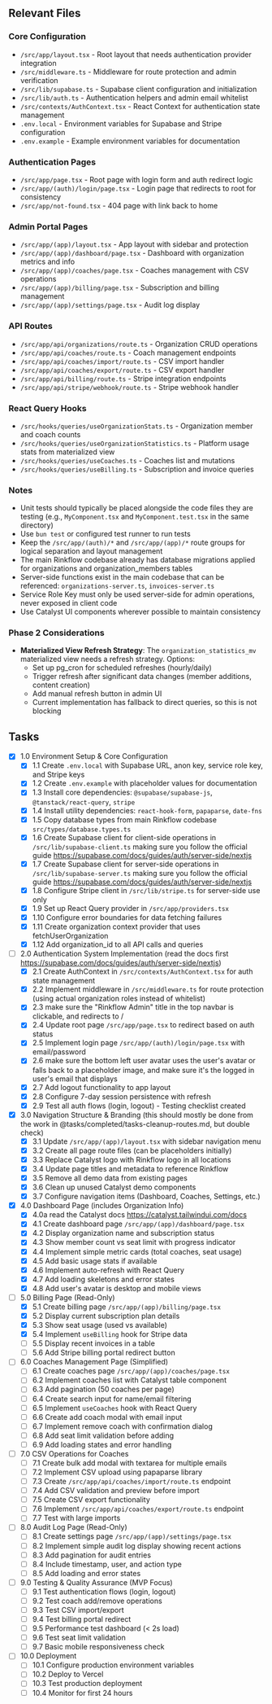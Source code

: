 ## Relevant Files

### Core Configuration
- `/src/app/layout.tsx` - Root layout that needs authentication provider integration
- `/src/middleware.ts` - Middleware for route protection and admin verification
- `/src/lib/supabase.ts` - Supabase client configuration and initialization
- `/src/lib/auth.ts` - Authentication helpers and admin email whitelist
- `/src/contexts/AuthContext.tsx` - React Context for authentication state management
- `.env.local` - Environment variables for Supabase and Stripe configuration
- `.env.example` - Example environment variables for documentation

### Authentication Pages
- `/src/app/page.tsx` - Root page with login form and auth redirect logic
- `/src/app/(auth)/login/page.tsx` - Login page that redirects to root for consistency
- `/src/app/not-found.tsx` - 404 page with link back to home

### Admin Portal Pages
- `/src/app/(app)/layout.tsx` - App layout with sidebar and protection
- `/src/app/(app)/dashboard/page.tsx` - Dashboard with organization metrics and info
- `/src/app/(app)/coaches/page.tsx` - Coaches management with CSV operations
- `/src/app/(app)/billing/page.tsx` - Subscription and billing management
- `/src/app/(app)/settings/page.tsx` - Audit log display

### API Routes
- `/src/app/api/organizations/route.ts` - Organization CRUD operations
- `/src/app/api/coaches/route.ts` - Coach management endpoints
- `/src/app/api/coaches/import/route.ts` - CSV import handler
- `/src/app/api/coaches/export/route.ts` - CSV export handler
- `/src/app/api/billing/route.ts` - Stripe integration endpoints
- `/src/app/api/stripe/webhook/route.ts` - Stripe webhook handler

### React Query Hooks
- `/src/hooks/queries/useOrganizationStats.ts` - Organization member and coach counts
- `/src/hooks/queries/useOrganizationStatistics.ts` - Platform usage stats from materialized view
- `/src/hooks/queries/useCoaches.ts` - Coaches list and mutations
- `/src/hooks/queries/useBilling.ts` - Subscription and invoice queries

### Notes

- Unit tests should typically be placed alongside the code files they are testing (e.g., `MyComponent.tsx` and `MyComponent.test.tsx` in the same directory)
- Use `bun test` or configured test runner to run tests
- Keep the `/src/app/(auth)/*` and `/src/app/(app)/*` route groups for logical separation and layout management
- The main Rinkflow codebase already has database migrations applied for organizations and organization_members tables
- Server-side functions exist in the main codebase that can be referenced: `organizations-server.ts`, `invoices-server.ts`
- Service Role Key must only be used server-side for admin operations, never exposed in client code
- Use Catalyst UI components wherever possible to maintain consistency

### Phase 2 Considerations

- **Materialized View Refresh Strategy**: The `organization_statistics_mv` materialized view needs a refresh strategy. Options:
  - Set up pg_cron for scheduled refreshes (hourly/daily)
  - Trigger refresh after significant data changes (member additions, content creation)
  - Add manual refresh button in admin UI
  - Current implementation has fallback to direct queries, so this is not blocking

## Tasks

- [x] 1.0 Environment Setup & Core Configuration
  - [x] 1.1 Create `.env.local` with Supabase URL, anon key, service role key, and Stripe keys
  - [x] 1.2 Create `.env.example` with placeholder values for documentation
  - [x] 1.3 Install core dependencies: `@supabase/supabase-js`, `@tanstack/react-query`, `stripe`
  - [x] 1.4 Install utility dependencies: `react-hook-form`, `papaparse`, `date-fns`
  - [x] 1.5 Copy database types from main Rinkflow codebase `src/types/database.types.ts`
  - [x] 1.6 Create Supabase client for client-side operations in `/src/lib/supabase-client.ts` making sure you follow the official guide https://supabase.com/docs/guides/auth/server-side/nextjs
  - [x] 1.7 Create Supabase client for server-side operations in `/src/lib/supabase-server.ts`  making sure you follow the official guide https://supabase.com/docs/guides/auth/server-side/nextjs
  - [x] 1.8 Configure Stripe client in `/src/lib/stripe.ts` for server-side use only
  - [x] 1.9 Set up React Query provider in `/src/app/providers.tsx`
  - [x] 1.10 Configure error boundaries for data fetching failures
  - [x] 1.11 Create organization context provider that uses fetchUserOrganization
  - [x] 1.12 Add organization_id to all API calls and queries

- [ ] 2.0 Authentication System Implementation (read the docs first https://supabase.com/docs/guides/auth/server-side/nextjs)
  - [x] 2.1 Create AuthContext in `/src/contexts/AuthContext.tsx` for auth state management
  - [x] 2.2 Implement middleware in `/src/middleware.ts` for route protection (using actual organization roles instead of whitelist)
  - [x] 2.3 make sure the "Rinkflow Admin" title in the top navbar is clickable, and redirects to /
  - [x] 2.4 Update root page `/src/app/page.tsx` to redirect based on auth status
  - [x] 2.5 Implement login page `/src/app/(auth)/login/page.tsx` with email/password
  - [x] 2.6 make sure the bottom left user avatar uses the user's avatar or falls back to a placeholder image, and make sure it's the logged in user's email that displays
  - [x] 2.7 Add logout functionality to app layout
  - [x] 2.8 Configure 7-day session persistence with refresh
  - [x] 2.9 Test all auth flows (login, logout) - Testing checklist created

- [x] 3.0 Navigation Structure & Branding (this should mostly be done from the work in @tasks/completed/tasks-cleanup-routes.md, but double check)
  - [x] 3.1 Update `/src/app/(app)/layout.tsx` with sidebar navigation menu
  - [x] 3.2 Create all page route files (can be placeholders initially)
  - [x] 3.3 Replace Catalyst logo with Rinkflow logo in all locations
  - [x] 3.4 Update page titles and metadata to reference Rinkflow
  - [x] 3.5 Remove all demo data from existing pages
  - [x] 3.6 Clean up unused Catalyst demo components
  - [x] 3.7 Configure navigation items (Dashboard, Coaches, Settings, etc.)

- [x] 4.0 Dashboard Page (includes Organization Info)
  - [x] 4.0a read the Catalyst docs https://catalyst.tailwindui.com/docs
  - [x] 4.1 Create dashboard page `/src/app/(app)/dashboard/page.tsx`
  - [x] 4.2 Display organization name and subscription status
  - [x] 4.3 Show member count vs seat limit with progress indicator
  - [x] 4.4 Implement simple metric cards (total coaches, seat usage)
  - [x] 4.5 Add basic usage stats if available
  - [x] 4.6 Implement auto-refresh with React Query
  - [x] 4.7 Add loading skeletons and error states
  - [x] 4.8 Add user's avatar is desktop and mobile views

- [ ] 5.0 Billing Page (Read-Only)
  - [x] 5.1 Create billing page `/src/app/(app)/billing/page.tsx`
  - [x] 5.2 Display current subscription plan details
  - [x] 5.3 Show seat usage (used vs available)
  - [x] 5.4 Implement `useBilling` hook for Stripe data
  - [ ] 5.5 Display recent invoices in a table
  - [ ] 5.6 Add Stripe billing portal redirect button

- [ ] 6.0 Coaches Management Page (Simplified)
  - [ ] 6.1 Create coaches page `/src/app/(app)/coaches/page.tsx`
  - [ ] 6.2 Implement coaches list with Catalyst table component
  - [ ] 6.3 Add pagination (50 coaches per page)
  - [ ] 6.4 Create search input for name/email filtering
  - [ ] 6.5 Implement `useCoaches` hook with React Query
  - [ ] 6.6 Create add coach modal with email input
  - [ ] 6.7 Implement remove coach with confirmation dialog
  - [ ] 6.8 Add seat limit validation before adding
  - [ ] 6.9 Add loading states and error handling

- [ ] 7.0 CSV Operations for Coaches
  - [ ] 7.1 Create bulk add modal with textarea for multiple emails
  - [ ] 7.2 Implement CSV upload using papaparse library
  - [ ] 7.3 Create `/src/app/api/coaches/import/route.ts` endpoint
  - [ ] 7.4 Add CSV validation and preview before import
  - [ ] 7.5 Create CSV export functionality
  - [ ] 7.6 Implement `/src/app/api/coaches/export/route.ts` endpoint
  - [ ] 7.7 Test with large imports

- [ ] 8.0 Audit Log Page (Read-Only)
  - [ ] 8.1 Create settings page `/src/app/(app)/settings/page.tsx`
  - [ ] 8.2 Implement simple audit log display showing recent actions
  - [ ] 8.3 Add pagination for audit entries
  - [ ] 8.4 Include timestamp, user, and action type
  - [ ] 8.5 Add loading and error states

- [ ] 9.0 Testing & Quality Assurance (MVP Focus)
  - [ ] 9.1 Test authentication flows (login, logout)
  - [ ] 9.2 Test coach add/remove operations
  - [ ] 9.3 Test CSV import/export
  - [ ] 9.4 Test billing portal redirect
  - [ ] 9.5 Performance test dashboard (< 2s load)
  - [ ] 9.6 Test seat limit validation
  - [ ] 9.7 Basic mobile responsiveness check

- [ ] 10.0 Deployment
  - [ ] 10.1 Configure production environment variables
  - [ ] 10.2 Deploy to Vercel
  - [ ] 10.3 Test production deployment
  - [ ] 10.4 Monitor for first 24 hours
